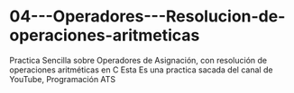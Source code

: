 # 04---Operadores---Resolucion-de-operaciones-aritmeticas
Practica Sencilla sobre Operadores de Asignación, con resolución de operaciones aritméticas en C Esta Es una practica sacada del canal de YouTube, Programación ATS

